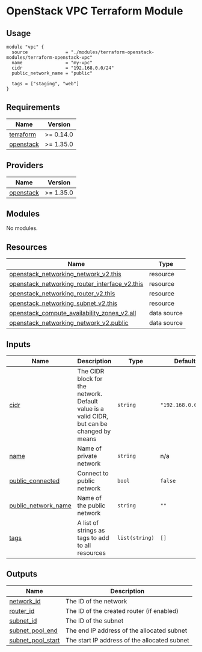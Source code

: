 # OpenStack VPC Terraform Module
## Usage

```hcl
module "vpc" {
  source              = "./modules/terraform-openstack-modules/terraform-openstack-vpc"
  name                = "my-vpc"
  cidr                = "192.168.0.0/24"
  public_network_name = "public"

  tags = ["staging", "web"]
}
```

## Requirements

| Name | Version |
|------|---------|
| <a name="requirement_terraform"></a> [terraform](#requirement\_terraform) | >= 0.14.0 |
| <a name="requirement_openstack"></a> [openstack](#requirement\_openstack) | >= 1.35.0 |

## Providers

| Name | Version |
|------|---------|
| <a name="provider_openstack"></a> [openstack](#provider\_openstack) | >= 1.35.0 |

## Modules

No modules.

## Resources

| Name | Type |
|------|------|
| [openstack_networking_network_v2.this](https://registry.terraform.io/providers/terraform-provider-openstack/openstack/latest/docs/resources/networking_network_v2) | resource |
| [openstack_networking_router_interface_v2.this](https://registry.terraform.io/providers/terraform-provider-openstack/openstack/latest/docs/resources/networking_router_interface_v2) | resource |
| [openstack_networking_router_v2.this](https://registry.terraform.io/providers/terraform-provider-openstack/openstack/latest/docs/resources/networking_router_v2) | resource |
| [openstack_networking_subnet_v2.this](https://registry.terraform.io/providers/terraform-provider-openstack/openstack/latest/docs/resources/networking_subnet_v2) | resource |
| [openstack_compute_availability_zones_v2.all](https://registry.terraform.io/providers/terraform-provider-openstack/openstack/latest/docs/data-sources/compute_availability_zones_v2) | data source |
| [openstack_networking_network_v2.public](https://registry.terraform.io/providers/terraform-provider-openstack/openstack/latest/docs/data-sources/networking_network_v2) | data source |

## Inputs

| Name | Description | Type | Default | Required |
|------|-------------|------|---------|:--------:|
| <a name="input_cidr"></a> [cidr](#input\_cidr) | The CIDR block for the network. Default value is a valid CIDR, but can be changed by means | `string` | `"192.168.0.0/24"` | no |
| <a name="input_name"></a> [name](#input\_name) | Name of private network | `string` | n/a | yes |
| <a name="input_public_connected"></a> [public\_connected](#input\_public\_connected) | Connect to public network | `bool` | `false` | no |
| <a name="input_public_network_name"></a> [public\_network\_name](#input\_public\_network\_name) | Name of the public network | `string` | `""` | no |
| <a name="input_tags"></a> [tags](#input\_tags) | A list of strings as tags to add to all resources | `list(string)` | `[]` | no |

## Outputs

| Name | Description |
|------|-------------|
| <a name="output_network_id"></a> [network\_id](#output\_network\_id) | The ID of the network |
| <a name="output_router_id"></a> [router\_id](#output\_router\_id) | The ID of the created router (if enabled) |
| <a name="output_subnet_id"></a> [subnet\_id](#output\_subnet\_id) | The ID of the subnet |
| <a name="output_subnet_pool_end"></a> [subnet\_pool\_end](#output\_subnet\_pool\_end) | The end IP address of the allocated subnet |
| <a name="output_subnet_pool_start"></a> [subnet\_pool\_start](#output\_subnet\_pool\_start) | The start IP address of the allocated subnet |
